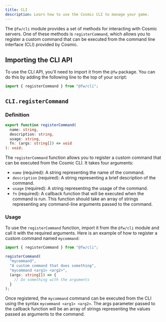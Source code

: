 ```yaml
---
title: CLI
description: Learn how to use the Cosmic CLI to manage your game.
---
```


The `@fw/cli` module provides a set of methods for interacting with Cosmic servers. One of these methods is `registerCommand`, which allows you to register a custom command that can be executed from the command line interface (CLI) provided by Cosmic.

## Importing the CLI API

To use the CLI API, you'll need to import it from the `@fw` package. You can do this by adding the following line to the top of your script:

```ts
import { registerCommand } from "@fw/cli";
```

## `CLI.registerCommand`

### Definition

```ts
export function registerCommand(
  name: string,
  description: string,
  usage: string,
  fn: (args: string[]) => void
): void;
```

The `registerCommand` function allows you to register a custom command that can be executed from the Cosmic CLI. It takes four arguments:

- `name` (required): A string representing the name of the command.
- `description` (required): A string representing a brief description of the command.
- `usage` (required): A string representing the usage of the command.
- `fn` (required): A callback function that will be executed when the command is run. This function should take an array of strings representing any command-line arguments passed to the command.

### Usage

To use the `registerCommand` function, import it from the `@fw/cli` module and call it with the required arguments. Here is an example of how to register a custom command named `mycommand`:

```ts
import { registerCommand } from "@fw/cli";

registerCommand(
  "mycommand",
  "A custom command that does something",
  "mycommand <arg1> <arg2>",
  (args: string[]) => {
    // Do something with the arguments
  }
);
```

Once registered, the `mycommand` command can be executed from the CLI using the syntax `mycommand <arg1> <arg2>`. The args parameter passed to the callback function will be an array of strings representing the values passed as arguments to the command.
